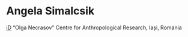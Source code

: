 # Angela Simalcsik
[iD](http://orcid.org/0000-0001-8639-3535)
“Olga Necrasov” Centre for Anthropological Research, Iași, Romania